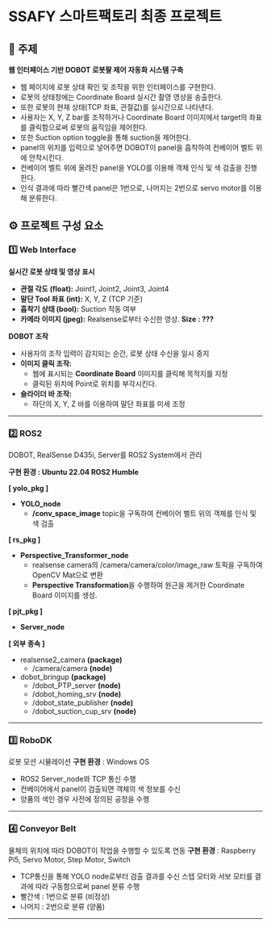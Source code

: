# SSAFY 스마트팩토리 최종 프로젝트

## 📌 주제  
**웹 인터페이스 기반 DOBOT 로봇팔 제어 자동화 시스템 구축**
- 웹 페이지에 로봇 상태 확인 및 조작을 위한 인터페이스를 구현한다.
- 로봇의 상태창에는 Coordinate Board 실시간 촬영 영상을 송출한다.
- 또한 로봇의 현재 상태(TCP 좌표, 관절값)를 실시간으로 나타낸다.
- 사용자는 X, Y, Z bar를 조작하거나 Coordinate Board 이미지에서 target의 좌표를 클릭함으로써 로봇의 움직임을 제어한다.
- 또한 Suction option toggle을 통해 suction을 제어한다.
- panel의 위치를 입력으로 넣어주면 DOBOT이 panel을 흡착하여 컨베이어 벨트 위에 안착시킨다.
- 컨베이어 벨트 위에 올려진 panel을 YOLO를 이용해 객체 인식 및 색 검출을 진행한다. 
- 인식 결과에 따라 빨간색 panel은 1번으로, 나머지는 2번으로 servo motor를 이용해 분류한다.


## ⚙️ 프로젝트 구성 요소

### 1️⃣ Web Interface


**실시간 로봇 상태 및 영상 표시**  
  - **관절 각도 (float):** Joint1, Joint2, Joint3, Joint4  
  - **말단 Tool 좌표 (int):** X, Y, Z (TCP 기준)  
  - **흡착기 상태 (bool):** Suction 작동 여부  
  - **카메라 이미지 (jpeg):** Realsense로부터 수신한 영상. **Size : ???**

**DOBOT 조작**
- 사용자의 조작 입력이 감지되는 순간, 로봇 상태 수신을 일시 중지
- **이미지 클릭 조작:**  
  - 웹에 표시되는 **Coordinate Board** 이미지를 클릭해 목적지를 지정
  - 클릭된 위치에 Point로 위치를 부각시킨다.
- **슬라이더 바 조작:**  
  - 하단의 X, Y, Z 바를 이용하여 말단 좌표를 미세 조정

---

### 2️⃣ ROS2  
DOBOT, RealSense D435i, Server를 ROS2 System에서 관리

**구현 환경 : Ubuntu 22.04 ROS2 Humble**

**[ yolo_pkg ]**
  - **YOLO_node**
    - **/conv_space_image** topic을 구독하여 컨베이어 벨트 위의 객체를 인식 및 색 검출

**[ rs_pkg ]**
  - **Perspective_Transformer_node**
    - realsense camera의 /camera/camera/color/image_raw 토픽을 구독하여 OpenCV Mat으로 변환
    - **Perspective Transformation**을 수행하여 원근을 제거한 Coordinate Board 이미지를 생성. 

**[ pjt_pkg ]**
  - **Server_node**

**[ 외부 종속 ]**
- realsense2_camera **(package)**
  - /camera/camera **(node)**
- dobot_bringup **(package)**
  - /dobot_PTP_server **(node)**
  - /dobot_homing_srv **(node)**
  - /dobot_state_publisher **(node)**
  - /dobot_suction_cup_srv **(node)**

---

### 3️⃣ RoboDK
로봇 모션 시뮬레이션
**구현 환경** : Windows OS
- ROS2 Server_node와 TCP 통신 수행
- 컨베이어에서 panel이 검출되면 객체의 색 정보를 수신 
- 양품의 색인 경우 사전에 정의된 공정을 수행


---

### 4️⃣ Conveyor Belt
물체의 위치에 따라 DOBOT이 작업을 수행할 수 있도록 연동
**구현 환경** : Raspberry Pi5, Servo Motor, Step Motor, Switch
- TCP통신을 통해 YOLO node로부터 검출 결과를 수신
스텝 모터와 서보 모터를 결과에 따라 구동함으로써 panel 분류 수행
- 빨간색 : 1번으로 분류 (비정상)
- 나머지 : 2번으로 분류 (양품)

---
